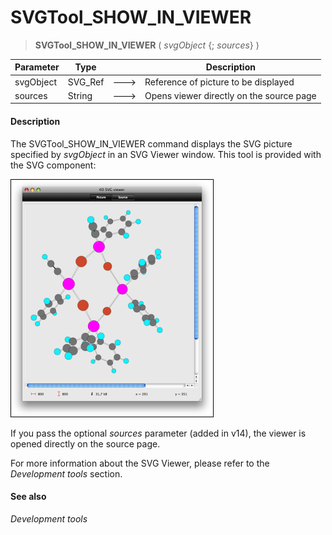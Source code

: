 # SVGTool_SHOW_IN_VIEWER

>**SVGTool_SHOW_IN_VIEWER** ( *svgObject* {; *sources*} )

| Parameter | Type |  | Description |
| --- | --- | --- | --- |
| svgObject | SVG_Ref | &#x1F852; | Reference of picture to be displayed |
| sources | String | &#x1F852; | Opens viewer directly on the source page |



#### Description 

The SVGTool\_SHOW\_IN\_VIEWER command displays the SVG picture specified by *svgObject* in an SVG Viewer window. This tool is provided with the SVG component:

![](../images/pict196657.en.png)

If you pass the optional *sources* parameter (added in v14), the viewer is opened directly on the source page.

For more information about the SVG Viewer, please refer to the *Development tools* section.

#### See also 

*Development tools*  